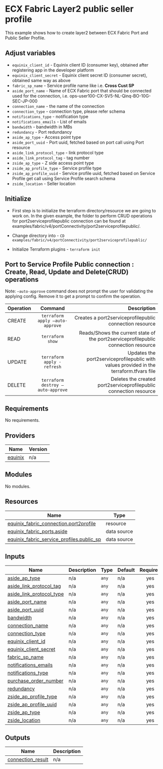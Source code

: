 # ECX Fabric Layer2 public seller profile

This example shows how to create layer2 between ECX Fabric Port and Public Seller Profile.

## Adjust variables
- `equinix_client_id` - Equinix client ID (consumer key), obtained after registering app in the developer platform
- `equinix_client_secret` - Equinix client secret ID (consumer secret), obtained same way as above
- `fabric_sp_name` - Service profile name like i.e. **Cross Cust SP**
- `aside_port_name` -  Name of ECX Fabric port that should be connected used for the connection, i.e. ops-user100-CX-SV5-NL-Qinq-BO-10G-SEC-JP-000
- `connection_name` - the name of the connection
- `connection_type` - connection type, please refer schema
- `notifications_type` - notification type
- `notifications_emails` - List of emails
- `bandwidth` - bandwidth in MBs
- `redundancy` - Port redundancy
- `aside_ap_type` - Access point type
- `aside_port_uuid` - Port uuid, fetched based on port call using Port resource
- `aside_link_protocol_type` - link protocol type
- `aside_link_protocol_tag` - tag number
- `zside_ap_type` - Z side access point type
- `zside_ap_profile_type` - Service profile type
- `zside_ap_profile_uuid` - Service profile uuid, fetched based on Service Profile get call using Service Profile search schema
- `zside_location` - Seller location

## Initialize
- First step is to initialize the terraform directory/resource we are going to work on.
  In the given example, the folder to perform CRUD operations for port2serviceprofilepublic connection can be found at examples/fabric/v4/portConnectivity/port2serviceprofilepublic/.

- Change directory into - `CD examples/fabric/v4/portConnectivity/port2serviceprofilepublic/`
- Initialize Terraform plugins - `terraform init`

## Port to Service Profile Public connection  : Create, Read, Update and Delete(CRUD) operations
Note: `–auto-approve` command does not prompt the user for validating the applying config. Remove it to get a prompt to confirm the operation.

| Operation |              Command              |                                                                             Description |
|:----------|:---------------------------------:|----------------------------------------------------------------------------------------:|
| CREATE    |  `terraform apply –auto-approve`  |                                 Creates a port2serviceprofilepublic connection resource |
| READ      |         `terraform show`          |      Reads/Shows the current state of the port2serviceprofilepublic connection resource |
| UPDATE    |    `terraform apply -refresh`     | Updates the port2serviceprofilepublic with values provided in the terraform.tfvars file |
| DELETE    | `terraform destroy –auto-approve` |                       Deletes the created port2serviceprofilepublic connection resource |

<!-- BEGIN_TF_DOCS -->
## Requirements

No requirements.

## Providers

| Name | Version |
|------|---------|
| <a name="provider_equinix"></a> [equinix](#provider\_equinix) | n/a |

## Modules

No modules.

## Resources

| Name | Type |
|------|------|
| [equinix_fabric_connection.port2profile](https://registry.terraform.io/providers/equinix/equinix/latest/docs/resources/fabric_connection) | resource |
| [equinix_fabric_ports.aside](https://registry.terraform.io/providers/equinix/equinix/latest/docs/data-sources/fabric_ports) | data source |
| [equinix_fabric_service_profiles.public_sp](https://registry.terraform.io/providers/equinix/equinix/latest/docs/data-sources/fabric_service_profiles) | data source |

## Inputs

| Name | Description | Type | Default | Required |
|------|-------------|------|---------|:--------:|
| <a name="input_aside_ap_type"></a> [aside\_ap\_type](#input\_aside\_ap\_type) | n/a | `any` | n/a | yes |
| <a name="input_aside_link_protocol_tag"></a> [aside\_link\_protocol\_tag](#input\_aside\_link\_protocol\_tag) | n/a | `any` | n/a | yes |
| <a name="input_aside_link_protocol_type"></a> [aside\_link\_protocol\_type](#input\_aside\_link\_protocol\_type) | n/a | `any` | n/a | yes |
| <a name="input_aside_port_name"></a> [aside\_port\_name](#input\_aside\_port\_name) | n/a | `any` | n/a | yes |
| <a name="input_aside_port_uuid"></a> [aside\_port\_uuid](#input\_aside\_port\_uuid) | n/a | `any` | n/a | yes |
| <a name="input_bandwidth"></a> [bandwidth](#input\_bandwidth) | n/a | `any` | n/a | yes |
| <a name="input_connection_name"></a> [connection\_name](#input\_connection\_name) | n/a | `any` | n/a | yes |
| <a name="input_connection_type"></a> [connection\_type](#input\_connection\_type) | n/a | `any` | n/a | yes |
| <a name="input_equinix_client_id"></a> [equinix\_client\_id](#input\_equinix\_client\_id) | n/a | `any` | n/a | yes |
| <a name="input_equinix_client_secret"></a> [equinix\_client\_secret](#input\_equinix\_client\_secret) | n/a | `any` | n/a | yes |
| <a name="input_fabric_sp_name"></a> [fabric\_sp\_name](#input\_fabric\_sp\_name) | n/a | `any` | n/a | yes |
| <a name="input_notifications_emails"></a> [notifications\_emails](#input\_notifications\_emails) | n/a | `any` | n/a | yes |
| <a name="input_notifications_type"></a> [notifications\_type](#input\_notifications\_type) | n/a | `any` | n/a | yes |
| <a name="input_purchase_order_number"></a> [purchase\_order\_number](#input\_purchase\_order\_number) | n/a | `any` | n/a | yes |
| <a name="input_redundancy"></a> [redundancy](#input\_redundancy) | n/a | `any` | n/a | yes |
| <a name="input_zside_ap_profile_type"></a> [zside\_ap\_profile\_type](#input\_zside\_ap\_profile\_type) | n/a | `any` | n/a | yes |
| <a name="input_zside_ap_profile_uuid"></a> [zside\_ap\_profile\_uuid](#input\_zside\_ap\_profile\_uuid) | n/a | `any` | n/a | yes |
| <a name="input_zside_ap_type"></a> [zside\_ap\_type](#input\_zside\_ap\_type) | n/a | `any` | n/a | yes |
| <a name="input_zside_location"></a> [zside\_location](#input\_zside\_location) | n/a | `any` | n/a | yes |

## Outputs

| Name | Description |
|------|-------------|
| <a name="output_connection_result"></a> [connection\_result](#output\_connection\_result) | n/a |
<!-- END_TF_DOCS -->